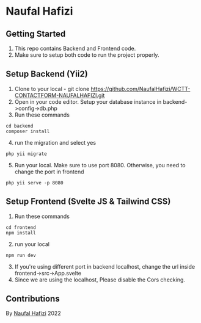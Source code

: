 # Naufal Hafizi

## Getting Started

1. This repo contains Backend and Frontend code.
2. Make sure to setup both code to run the project properly.

## Setup Backend (Yii2)

1. Clone to your local - git clone https://github.com/NaufalHafizi/WCTT-CONTACTFORM-NAUFALHAFIZI.git
2. Open in your code editor. Setup your database instance in backend->config->db.php
3. Run these commands

```
cd backend
composer install
```

4. run the migration and select yes

```
php yii migrate
```

5. Run your local. Make sure to use port 8080. Otherwise, you need to change the port in frontend

```
php yii serve -p 8080
```

## Setup Frontend (Svelte JS & Tailwind CSS)

1. Run these commands

```
cd frontend
npm install
```

2. run your local

```
npm run dev
```

3. If you're using different port in backend localhost, change the url inside frontend->src->App.svelte
4. Since we are using the localhost, Please disable the Cors checking.

## Contributions

By [Naufal Hafizi](https://naufalhafizi.com/) 2022
